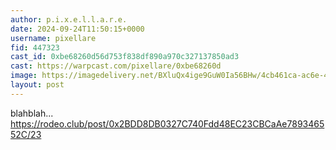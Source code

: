 ```yaml
---
author: p.i.x.e.l.l.a.r.e.
date: 2024-09-24T11:50:15+0000
username: pixellare
fid: 447323
cast_id: 0xbe68260d56d753f838df890a970c327137850ad3
cast: https://warpcast.com/pixellare/0xbe68260d
image: https://imagedelivery.net/BXluQx4ige9GuW0Ia56BHw/4cb461ca-ac6e-4b15-f3b8-970c9b1ae800/original
layout: post
---
```

blahblah...  
https://rodeo.club/post/0x2BDD8DB0327C740Fdd48EC23CBCaAe789346552C/23  

<img src='https://imagedelivery.net/BXluQx4ige9GuW0Ia56BHw/4cb461ca-ac6e-4b15-f3b8-970c9b1ae800/original' alt='' referrerpolicy='no-referrer'/>